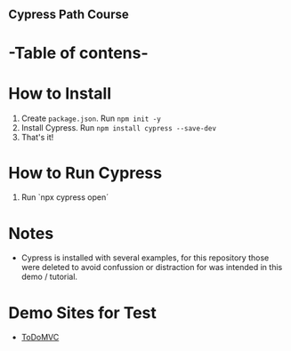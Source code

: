## Cypress Path Course

# -Table of contens-

# How to Install
1. Create `package.json`. Run `npm init -y`
2. Install Cypress. Run `npm install cypress --save-dev`
3. That's it!

# How to Run Cypress
1. Run `npx cypress open´

# Notes
- Cypress is installed with several examples, for this repository those were deleted to avoid confussion or distraction for was intended in this demo / tutorial.

# Demo Sites for Test
- [ToDoMVC](https://todomvc.com)
